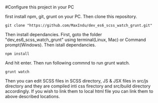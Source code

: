 #Configure this project in your PC

first install npm, git, grunt on your PC.
Then clone this repository.

    git clone "https://github.com/MaxIndu/dev_es6_scss_watch_grunt.git"

Then install dependancies. First, goto the folder "dev_es6_scss_watch_grunt" using terminal(Linux, Mac) or Command prompt(Windows). Then istall dependancies.

    npm install

And hit enter. Then run following commnd to run grunt watch.

    grunt watch

Then you can edit SCSS files in SCSS directory, JS & JSX files in src/js directory and they are compiled inti css firectory and src/build directory accordingly.
If you wish to link them to local html file you can link them to above described locations.

